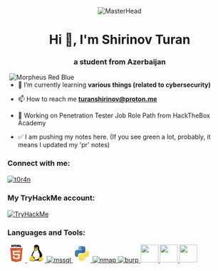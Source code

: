 <p align="center">
  <img src="https://media3.giphy.com/media/v1.Y2lkPTc5MGI3NjExdGwycDlsZTI1MHhmN28zbmwxeW04czA5dzF1bGxtNjBoM3F1dnFmMiZlcD12MV9pbnRlcm5hbF9naWZfYnlfaWQmY3Q9Zw/JSvY4RKofpXD9z0ydC/giphy.gif" alt="MasterHead">
</p>




<h1 align="center">Hi 👋, I'm Shirinov Turan</h1>
<h3 align="center">a student from Azerbaijan</h3>

<img src="https://images.squarespace-cdn.com/content/v1/537b5dd7e4b0f5318f93e88f/1513714437142-DSAXRULBYX3KBPKQGZBH/morpheusredblue.jpg" alt="Morpheus Red Blue" width="500" align="right">



- 🌱 I’m currently learning **various things (related to cybersecurity)**

- 📫 How to reach me **turanshirinov@proton.me**

- 🚀 Working on Penetration Tester Job Role Path from HackTheBox Academy

- ✅ I am pushing my notes here. (If you see green a lot, probably, it means I updated my 'pr' notes)

<h3 align="left">Connect with me: </h3>

<p align="left">
<a href="https://linkedin.com/in/t0r4n" target="blank"><img align="center" src="https://raw.githubusercontent.com/rahuldkjain/github-profile-readme-generator/master/src/images/icons/Social/linked-in-alt.svg" alt="t0r4n" height="30" width="40" /></a>
</p>



<h3 align="left">My TryHackMe account: </h3>

<p align="ledt">
  <a href="https://tryhackme.com/p/t0r4n" target="_blank">
    <img align="center" src="https://tryhackme-badges.s3.amazonaws.com/t0r4n.png" alt="TryHackMe" alt="TryHackMe" height="30" width="40" />
  </a>
</p>

<h3 align="left">Languages and Tools:</h3>

<p align="left">
 
 <a href="https://www.w3.org/html/" target="_blank" rel="noreferrer">
    <img src="https://raw.githubusercontent.com/devicons/devicon/master/icons/html5/html5-original-wordmark.svg" alt="html5" width="40" height="40"/>
  </a>
  
  <a href="https://www.linux.org/" target="_blank" rel="noreferrer">
    <img src="https://raw.githubusercontent.com/devicons/devicon/master/icons/linux/linux-original.svg" alt="linux" width="40" height="40"/>
  </a>
  
  <a href="https://www.microsoft.com/en-us/sql-server" target="_blank" rel="noreferrer">
    <img src="https://www.svgrepo.com/show/303229/microsoft-sql-server-logo.svg" alt="mssql" width="40" height="40"/>
  </a>
  
  
  <a href="https://www.python.org" target="_blank" rel="noreferrer">
    <img src="https://raw.githubusercontent.com/devicons/devicon/master/icons/python/python-original.svg" alt="python" width="40" height="40"/>
  </a>

 <a href="https://nmap.org/" target="_blank" rel="noreferrer">
    <img src="https://nmap.org/images/sitelogo-2x.png" alt="nmap" width="40" height="40"/>
  </a>

<a href="https://portswigger.net/burp" target="_blank" rel="noreferrer">
    <img src="https://pbs.twimg.com/profile_images/1301882562323927042/gc1CWg37_400x400.jpg" alt="burp" width="40" height="40"/>
  </a>

 <a href="https://sqlmap.org/" target="_blank" rel="noreferrer">
    <img src="https://repository-images.githubusercontent.com/646067896/c00973dd-5cb3-4011-8d28-a11d36354fe4" width="40" height="40"/>
  </a>

 <a href="https://www.kali.org/tools/hydra/" target="_blank" rel="noreferrer">
    <img src="https://www.kali.org/tools/hydra/images/hydra-logo.svg" width="40" height="40"/>
  </a>

 <a href="https://www.metasploit.com/" target="_blank" rel="noreferrer">
    <img src="https://pbs.twimg.com/profile_images/580131056629735424/2ENTk2K2_400x400.png" width="40" height="40"/>
  </a>

</p>
